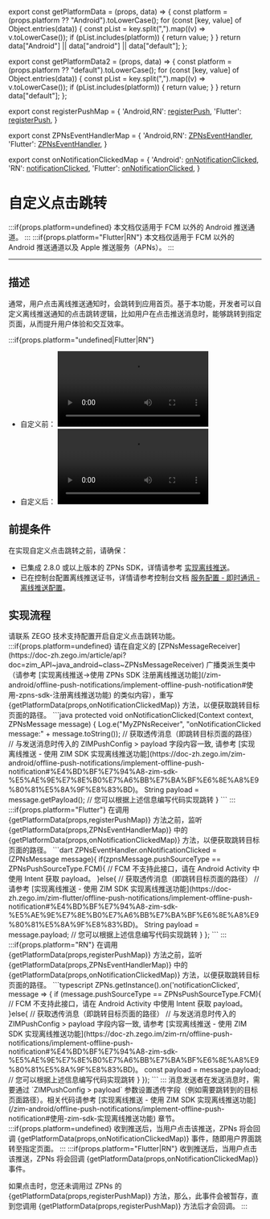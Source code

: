 export const getPlatformData = (props, data) => {
    const platform = (props.platform ?? "Android").toLowerCase();
    for (const [key, value] of Object.entries(data)) {
        const pList = key.split(",").map((v) => v.toLowerCase());
        if (pList.includes(platform)) {
            return value;
        }
    }
    return data["Android"] || data["android"] || data["default"];
};

export const getPlatformData2 = (props, data) => {
    const platform = (props.platform ?? "default").toLowerCase();
    for (const [key, value] of Object.entries(data)) {
        const pList = key.split(",").map((v) => v.toLowerCase());
        if (pList.includes(platform)) {
            return value;
        }
    }
    return data["default"];
};

export const registerPushMap = {
  'Android,RN': <a href="@registerPush" target='_blank'>registerPush</a>,
  'Flutter': <a href="https://pub.dev/documentation/zego_zpns/latest/zego_zpns/ZPNs/registerPush.html" target='_blank'>registerPush</a>,
}

export const ZPNsEventHandlerMap = {
  'Android,RN': <a href="@-ZPNsEventHandler" target='_blank'>ZPNsEventHandler</a>,
  'Flutter': <a href="https://pub.dev/documentation/zego_zpns/latest/zego_zpns/ZPNsEventHandler-class.html" target='_blank'>ZPNsEventHandler</a>,
}

export const onNotificationClickedMap = {
  'Android': <a href="@onNotificationClicked" target='_blank'>onNotificationClicked</a>,
  'RN': <a href="@notificationClicked" target='_blank'>notificationClicked</a>,
  'Flutter': <a href="https://pub.dev/documentation/zego_zpns/latest/zego_zpns/ZPNsEventHandler/onNotificationClicked.html" target='_blank'>onNotificationClicked</a>,
}

# 自定义点击跳转

:::if{props.platform=undefined}
<Note title="说明">本文档仅适用于 FCM 以外的 Android 推送通道。</Note>
:::
:::if{props.platform="Flutter|RN"}
<Note title="说明">本文档仅适用于 FCM 以外的 Android 推送通道以及 Apple 推送服务（APNs）。</Note>
:::

---

## 描述

通常，用户点击离线推送通知时，会跳转到应用首页。基于本功能，开发者可以自定义离线推送通知的点击跳转逻辑，比如用户在点击推送消息时，能够跳转到指定页面，从而提升用户体验和交互效率。

:::if{props.platform="undefined|Flutter|RN"}
- 自定义前：
    <Video src="https://media-resource.spreading.io/docuo/workspace564/27e54a759d23575969552654cb45bf89/7a952bc33f.mp4" />
- 自定义后：
    <Video src="https://media-resource.spreading.io/docuo/workspace564/27e54a759d23575969552654cb45bf89/7b35ed7b40.mp4" />
:::

## 前提条件

在实现自定义点击跳转之前，请确保：
- 已集成 2.8.0 或以上版本的 ZPNs SDK，详情请参考 [实现离线推送](/zim-android/offline-push-notifications/implement-offline-push-notification)。
- 已在控制台配置离线推送证书，详情请参考控制台文档 [服务配置 - 即时通讯 - 离线推送配置](https://doc-zh.zego.im/article/16233)。

## 实现流程

<Steps>
<Step title="开通功能">
请联系 ZEGO 技术支持配置开启自定义点击跳转功能。
</Step>
:::if{props.platform=undefined}
<Step title="重写回调">
请在自定义的 [ZPNsMessageReceiver](https://doc-zh.zego.im/article/api?doc=zim_API~java_android~class~ZPNsMessageReceiver) 广播类派生类中（请参考 [实现离线推送->使用 ZPNs SDK 注册离线推送功能](/zim-android/offline-push-notifications/implement-offline-push-notification#使用-zpns-sdk-注册离线推送功能) 的类似内容），重写 {getPlatformData(props,onNotificationClickedMap)} 方法，以便获取跳转目标页面的路径。
```java
protected void onNotificationClicked(Context context, ZPNsMessage message) {
    Log.e("MyZPNsReceiver", "onNotificationClicked message:" + message.toString());
    // 获取透传消息（即跳转目标页面的路径）
    // 与发送消息时传入的 ZIMPushConfig > payload 字段内容一致, 请参考 [实现离线推送 - 使用 ZIM SDK 实现离线推送功能](https://doc-zh.zego.im/zim-android/offline-push-notifications/implement-offline-push-notification#%E4%BD%BF%E7%94%A8-zim-sdk-%E5%AE%9E%E7%8E%B0%E7%A6%BB%E7%BA%BF%E6%8E%A8%E9%80%81%E5%8A%9F%E8%83%BD)。
    String payload = message.getPayload();
    // 您可以根据上述信息编写代码实现跳转
}
```
</Step>
:::
:::if{props.platform="Flutter"}
<Step title="监听回调">
在调用 {getPlatformData(props,registerPushMap)} 方法之前，监听 {getPlatformData(props,ZPNsEventHandlerMap)} 中的 {getPlatformData(props,onNotificationClickedMap)} 方法，以便获取跳转目标页面的路径。
```dart
ZPNsEventHandler.onNotificationClicked = (ZPNsMessage message){
    if(zpnsMessage.pushSourceType == ZPNsPushSourceType.FCM){
        // FCM 不支持此接口，请在 Android Activity 中使用 Intent 获取 payload。
    }else{
        // 获取透传消息（即跳转目标页面的路径）
        // 请参考 [实现离线推送 - 使用 ZIM SDK 实现离线推送功能](https://doc-zh.zego.im/zim-flutter/offline-push-notifications/implement-offline-push-notification#%E4%BD%BF%E7%94%A8-zim-sdk-%E5%AE%9E%E7%8E%B0%E7%A6%BB%E7%BA%BF%E6%8E%A8%E9%80%81%E5%8A%9F%E8%83%BD)。
        String payload = message.payload; 
        // 您可以根据上述信息编写代码实现跳转
    }
};
```
</Step>
:::
:::if{props.platform="RN"}
<Step title="监听回调">
在调用 {getPlatformData(props,registerPushMap)} 方法之前，监听 {getPlatformData(props,ZPNsEventHandlerMap)} 中的 {getPlatformData(props,onNotificationClickedMap)} 方法，以便获取跳转目标页面的路径。
```typescript
ZPNs.getInstance().on('notificationClicked', message => {
    if (message.pushSourceType == ZPNsPushSourceType.FCM){
        // FCM 不支持此接口，请在 Android Activity 中使用 Intent 获取 payload。
    }else{
        // 获取透传消息（即跳转目标页面的路径）
        // 与发送消息时传入的 ZIMPushConfig > payload 字段内容一致, 请参考 [实现离线推送 - 使用 ZIM SDK 实现离线推送功能](https://doc-zh.zego.im/zim-rn/offline-push-notifications/implement-offline-push-notification#%E4%BD%BF%E7%94%A8-zim-sdk-%E5%AE%9E%E7%8E%B0%E7%A6%BB%E7%BA%BF%E6%8E%A8%E9%80%81%E5%8A%9F%E8%83%BD)。
        const payload = message.payload; 
        // 您可以根据上述信息编写代码实现跳转
    }
});
```
</Step>
:::
<Step title="配置透传字段">
消息发送者在发送消息时，需要通过 `ZIMPushConfig > payload` 参数设置透传字段（例如需要跳转到的目标页面路径）。相关代码请参考 [实现离线推送 - 使用 ZIM SDK 实现离线推送功能](/zim-android/offline-push-notifications/implement-offline-push-notification#使用-zim-sdk-实现离线推送功能) 章节。
</Step>
<Step title="触发回调">
:::if{props.platform=undefined}
收到推送后，当用户点击该推送，ZPNs 将会回调 {getPlatformData(props,onNotificationClickedMap)} 事件，随即用户界面跳转至指定页面。
:::
:::if{props.platform="Flutter|RN"}
收到推送后，当用户点击该推送，ZPNs 将会回调 {getPlatformData(props,onNotificationClickedMap)} 事件。

如果点击时，您还未调用过 ZPNs 的 {getPlatformData(props,registerPushMap)} 方法，那么，此事件会被暂存，直到您调用 {getPlatformData(props,registerPushMap)} 方法后才会回调。
:::
</Step>
</Steps>
